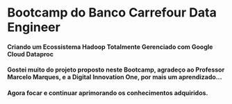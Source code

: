 # Bootcamp do Banco Carrefour Data Engineer
#### Criando um Ecossistema Hadoop Totalmente Gerenciado com Google Cloud Dataproc

#### Gostei muito do projeto proposto neste Bootcamp, agradeço ao Professor Marcelo Marques, e a  Digital Innovation One, por mais um aprendizado... 

#### Agora focar e continuar aprimorando os conhecimentos adquiridos. 

